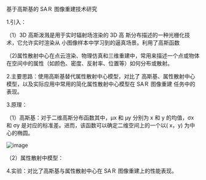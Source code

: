 
基于高斯基的 SAＲ 图像重建技术研究

1.引入：

（1）3D 高斯泼溅是用于实时辐射场渲染的 3D 高 斯分布描述的一种光栅化技术，它允许实时渲染从 小图像样本中学习到的逼真场景。利用了高斯函数

（2)属性散射中心在点云渲染、物理仿真和三维重建中，常用来描述一个点或物体在空间中的属性（如颜色、密度、反射率、位置等）如何分布或散射。

2.主要思路：使用高斯基替代属性散射中心模型，对比了 高斯基、属性散射中心模型，以及实际应用中常用的简化属性散射中心模型在 SAＲ 图像重建 任务中的表现。

3.原理：

（1）高斯基：对于二维高斯分布函数其中，μx 和 μy 分别为 x 和 y 的均值，σx 和 σy 是对应的标准差。进而，该函数可以确定二维空间上的一个以( x，y) 为中心的椭圆。

![image](https://github.com/user-attachments/assets/40a372c4-bf61-4c61-a4c6-e81787a66fb1)

（2）属性散射中模型：

4.实验：对比了高斯基与属性散射中心在 SAＲ 图像重建上的性能表现。
